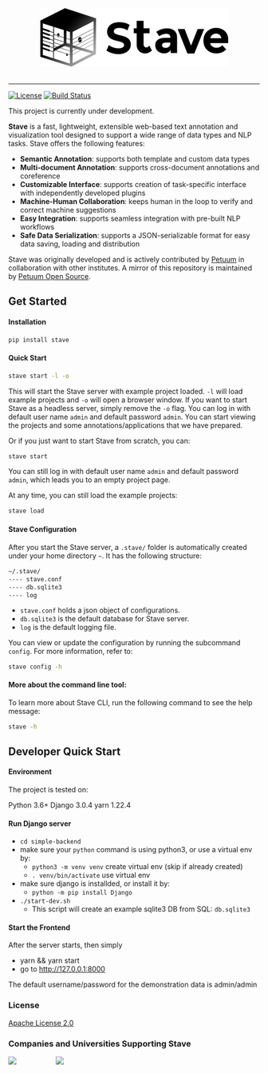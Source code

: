 <div align="center">
   <img src="https://raw.githubusercontent.com/asyml/stave/master/public/Stave-dark-text@1x.png"><br><br>
</div>

-----------------

[![License](https://img.shields.io/badge/license-Apache%202.0-blue.svg)](https://github.com/asyml/stave/blob/master/LICENSE)
[![Build Status](https://travis-ci.org/asyml/stave.svg?branch=master)](https://travis-ci.org/asyml/stave)

This project is currently under development.

**Stave** is a fast, lightweight, extensible web-based text annotation and visualization tool designed to support a wide range of data types and NLP tasks. Stave offers the following features:
  
- **Semantic Annotation**: supports both template and custom data types
- **Multi-document Annotation**: supports cross-document annotations and coreference
- **Customizable Interface**: supports creation of task-specific interface with independently developed plugins
- **Machine-Human Collaboration**: keeps human in the loop to verify and correct machine suggestions 
- **Easy Integration**: supports seamless integration with pre-built NLP workflows 
- **Safe Data Serialization**: supports a JSON-serializable format for easy data saving, loading and distribution 

Stave was originally developed and is actively contributed by [Petuum](https://petuum.com/) in collaboration with other institutes. A mirror of this repository is maintained by [Petuum Open Source](https://github.com/petuum).

## Get Started
#### Installation
```bash
pip install stave
```
#### Quick Start
 ```bash
stave start -l -o
```
This will start the Stave server with example project loaded. `-l` will load example projects and `-o` will open a browser window. If you want to start Stave as a headless server, simply remove the `-o` flag. You can log in with default user name `admin` and default password `admin`. You can start viewing the projects and some annotations/applications that we have prepared.

Or if you just want to start Stave from scratch, you can:

```bash
stave start
```
You can still log in with default user name `admin` and default password `admin`, which leads you to an empty project page. 

At any time, you can still load the example projects:
```bash
stave load
```

#### Stave Configuration
After you start the Stave server, a `.stave/` folder is automatically created under your home directory `~`. It has the following structure:
```
~/.stave/
---- stave.conf
---- db.sqlite3
---- log
```
- `stave.conf` holds a json object of configurations.
- `db.sqlite3` is the default database for Stave server.
- `log` is the default logging file.

You can view or update the configuration by running the subcommand `config`. For more information, refer to:
```bash
stave config -h
```

#### More about the command line tool:
To learn more about Stave CLI, run the following command to see the help message:
```bash
stave -h
```

## Developer Quick Start
#### Environment
The project is tested on:

Python 3.6+
Django 3.0.4
yarn 1.22.4

#### Run Django server
- `cd simple-backend`
- make sure your `python` command is using python3, or use a virtual env by:
  - `python3 -m venv venv` create virtual env (skip if already created)
  - `. venv/bin/activate` use virtual env
- make sure django is installded, or install it by:
  - `python -m pip install Django`
- `./start-dev.sh`
  - This script will create an example sqlite3 DB from SQL: `db.sqlite3`


#### Start the Frontend
After the server starts, then simply 
- yarn && yarn start
- go to http://127.0.0.1:8000

The default username/password for the demonstration data is admin/admin

### License

[Apache License 2.0](./LICENSE)

### Companies and Universities Supporting Stave
<p float="left">
   <img src="./docs/_static/img/Petuum.png" width="200" align="top">
   &nbsp;&nbsp;&nbsp;&nbsp;&nbsp;&nbsp;&nbsp;&nbsp;&nbsp;&nbsp;&nbsp;&nbsp;&nbsp;&nbsp;&nbsp;&nbsp;&nbsp;&nbsp;
   <img src="https://asyml.io/assets/institutions/cmu.png", width="200" align="top">
</p>
